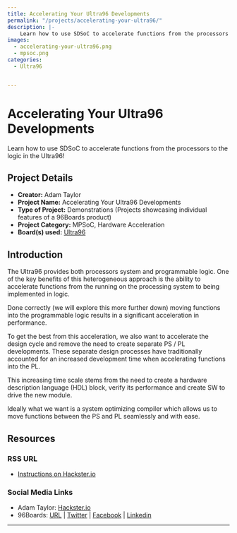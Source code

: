 ```yaml
---
title: Accelerating Your Ultra96 Developments
permalink: "/projects/accelerating-your-ultra96/"
description: |-
    Learn how to use SDSoC to accelerate functions from the processors to the logic in the Ultra96!
images:
  - accelerating-your-ultra96.png
  - mpsoc.png
categories:
  - Ultra96


---
```

# Accelerating Your Ultra96 Developments


Learn how to use SDSoC to accelerate functions from the processors to the logic in the Ultra96!

## Project Details

- **Creator:** Adam Taylor
- **Project Name:** Accelerating Your Ultra96 Developments
- **Type of Project:** Demonstrations (Projects showcasing individual features of a 96Boards product)
- **Project Category:** MPSoC, Hardware Acceleration
- **Board(s) used:** [Ultra96](/product/ultra96/)


## Introduction

The Ultra96 provides both processors system and programmable logic. One of the key benefits of this heterogeneous approach is the ability to accelerate functions from the running on the processing system to being implemented in logic. 

Done correctly (we will explore this more further down) moving functions into the programmable logic results in a significant acceleration in performance.

To get the best from this acceleration, we also want to accelerate the design cycle and remove the need to create separate PS / PL developments. These separate design processes have traditionally accounted for an increased development time when accelerating functions into the PL.

This increasing time scale stems from the need to create a hardware description language (HDL) block, verify its performance and create SW to drive the new module.

Ideally what we want is a system optimizing compiler which allows us to move functions between the PS and PL seamlessly and with ease. 

## Resources

### RSS URL

- [Instructions on Hackster.io](https://www.hackster.io/adam-taylor/accelerating-your-ultra96-developments-806a72)

### Social Media Links

- Adam Taylor: [Hackster.io](https://www.hackster.io/adam-taylor)
- 96Boards: [URL](https://www.96boards.org/) &#124; [Twitter](https://twitter.com/96boards) &#124; [Facebook](https://www.facebook.com/96Boards) &#124; [Linkedin](https://www.linkedin.com/company/{{site.linkedin_username}}/)



***